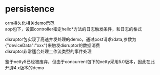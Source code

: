 # persistence
orm持久化相关demo示范  
aop包下，设置controller指定hello*方法的日志触发条件，和日志的格式  

disruptor包实现了高速并发处理的demo，通过post请求/data,参数为{"deviceData":"xxx"}来触发disruptor的数据消费  
disruptor非常适合处理工作流类型的事件处理  


鉴于netty5已经被废弃，但由于concurrent包下的netty采用5.0版本，因此在此开辟4.x版本的demo  